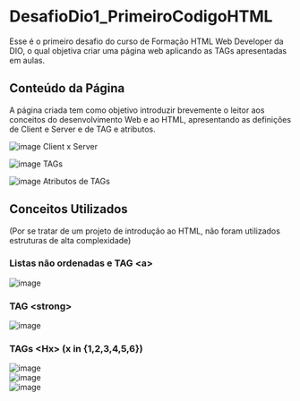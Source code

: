 # DesafioDio1_PrimeiroCodigoHTML
Esse é o primeiro desafio do curso de Formação HTML Web Developer da DIO, o qual objetiva criar uma página web aplicando as TAGs apresentadas em aulas.

## Conteúdo da Página
A página criada tem como objetivo introduzir brevemente o leitor aos conceitos do desenvolvimento Web e ao HTML, apresentando as definições de Client e Server e de TAG e atributos.

![image](https://user-images.githubusercontent.com/100099053/233801343-d93eb75d-2d67-45a7-a02d-b4b62072d219.png)
Client x Server

![image](https://user-images.githubusercontent.com/100099053/233801361-ad266e98-3717-4da8-8ea5-8be6ce26f84f.png)
TAGs

![image](https://user-images.githubusercontent.com/100099053/233801375-d48ecd60-d5df-4555-88f3-1e3a865eccfb.png)
Atributos de TAGs

## Conceitos Utilizados

(Por se tratar de um projeto de introdução ao HTML, não foram utilizados estruturas de alta complexidade)

### Listas não ordenadas e TAG &LT;a&GT;
![image](https://user-images.githubusercontent.com/100099053/233801410-86836f46-4341-42ca-85d6-7dcd7bdd1875.png)

### TAG &LT;strong&GT;
![image](https://user-images.githubusercontent.com/100099053/233801565-7dd1b7ad-cbf1-4c4d-8e4b-ff50486f39b2.png)

### TAGs &LT;Hx&GT; (x in {1,2,3,4,5,6})
![image](https://user-images.githubusercontent.com/100099053/233801782-cbce9e22-a4fe-4914-be36-d45d5fcf5d55.png)<br>
![image](https://user-images.githubusercontent.com/100099053/233801786-a15a2726-404d-4d2b-8000-183e285ddcd0.png)<br>
![image](https://user-images.githubusercontent.com/100099053/233801794-14f8316a-2c4c-40a2-93ab-b8d8001d92af.png)<br>





